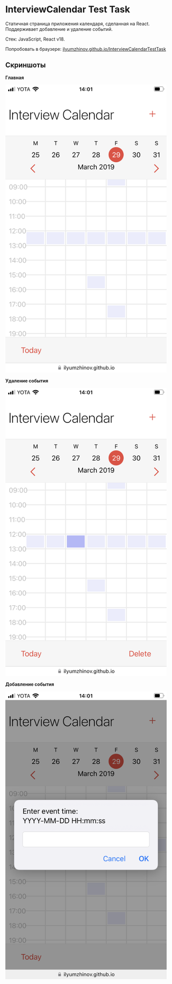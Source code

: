 # InterviewCalendar Test Task

Статичная страница приложения календаря, сделанная на React. Поддерживает добавление и удаление событий.

Стек: JavaScript, React v18.

Попробовать в браузере: [ilyumzhinov.github.io/InterviewCalendarTestTask](https://ilyumzhinov.github.io/InterviewCalendarTestTask/)

## Скриншоты

**Главная**

![Main Mobile](./screenshots/MainMobile.PNG)

**Удаление события**

![Delete Mobile](./screenshots/DeleteMobile.PNG)

**Добавление события**

![Add Mobile](./screenshots/AddMobile.PNG)
